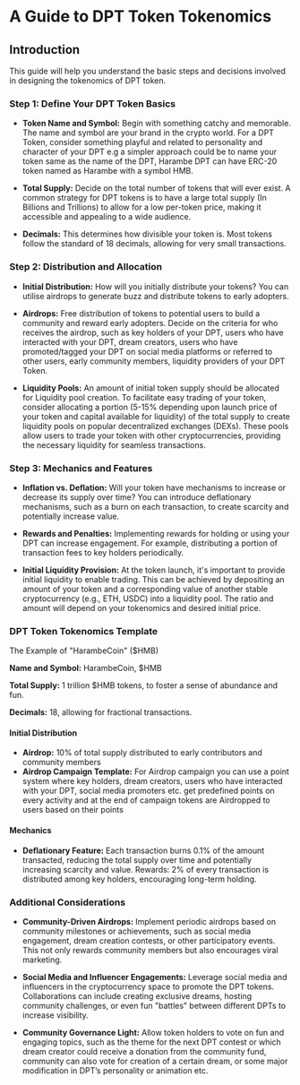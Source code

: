 # A Guide to DPT Token Tokenomics

## Introduction
This guide will help you understand the basic steps and decisions involved in designing the tokenomics of DPT token.

### Step 1: Define Your DPT Token Basics
* **Token Name and Symbol:** Begin with something catchy and memorable. The name and symbol are your brand in the crypto world. For a DPT Token, consider something playful and related to personality and character  of your DPT e.g a simpler approach could be to name your token same as the name of the DPT, Harambe DPT can have ERC-20 token named as Harambe with a symbol HMB.

* **Total Supply:** Decide on the total number of tokens that will ever exist. A common strategy for DPT tokens is to have a large total supply (In Billions and Trillions) to allow for a low per-token price, making it accessible and appealing to a wide audience. 

* **Decimals:** This determines how divisible your token is. Most tokens follow the standard of 18 decimals, allowing for very small transactions.

### Step 2: Distribution and Allocation

* **Initial Distribution:** How will you initially distribute your tokens? You can utilise airdrops to generate buzz and distribute tokens to early adopters.

* **Airdrops:** Free distribution of tokens to potential users to build a community and reward early adopters. Decide on the criteria for who receives the airdrop, such as key holders of your DPT, users who have interacted with your DPT, dream creators, users who have promoted/tagged your DPT on social media platforms or referred to other users, early community members, liquidity providers of your DPT Token.

* **Liquidity Pools:** An amount of initial token supply should be allocated for Liquidity pool creation. To facilitate easy trading of your token, consider allocating a portion (5-15% depending upon launch price of your token and capital available for liquidity) of the total supply to create liquidity pools on popular decentralized exchanges (DEXs). These pools allow users to trade your token with other cryptocurrencies, providing the necessary liquidity for seamless transactions.

### Step 3: Mechanics and Features

* **Inflation vs. Deflation:** Will your token have mechanisms to increase or decrease its supply over time? You can  introduce deflationary mechanisms, such as a burn on each transaction, to create scarcity and potentially increase value.

* **Rewards and Penalties:** Implementing rewards for holding or using your DPT  can increase engagement. For example, distributing a portion of transaction fees to key holders periodically.

* **Initial Liquidity Provision:** At the token launch, it's important to provide initial liquidity to enable trading. This can be achieved by depositing an amount of your token and a corresponding value of another stable cryptocurrency (e.g., ETH, USDC) into a liquidity pool. The ratio and amount will depend on your tokenomics and desired initial price.

### DPT Token Tokenomics Template

The Example of "HarambeCoin" ($HMB)

**Name and Symbol:** HarambeCoin, $HMB

**Total Supply:** 1 trillion $HMB tokens, to foster a sense of abundance and fun.

**Decimals:** 18, allowing for fractional transactions.

#### Initial Distribution
* **Airdrop:** 10% of total supply distributed to early contributors and  community members
* **Airdrop Campaign Template:** For Airdrop campaign you can use a point system where key holders, dream creators, users who have interacted with your DPT, social media promoters etc. get predefined points on every activity and at the end of campaign tokens are Airdropped to users based on their points 

#### Mechanics
* **Deflationary Feature:** Each transaction burns 0.1% of the amount transacted, reducing the total supply over time and potentially increasing scarcity and value.
Rewards: 2% of every transaction is distributed among key holders, encouraging long-term holding.

### Additional Considerations

* **Community-Driven Airdrops:** Implement periodic airdrops based on community milestones or achievements, such as social media engagement, dream creation contests, or other participatory events. This not only rewards community members but also encourages viral marketing.

* **Social Media and Influencer Engagements:** Leverage social media and influencers in the cryptocurrency space to promote the DPT tokens. Collaborations can include creating exclusive dreams, hosting community challenges, or even fun "battles" between different DPTs to increase visibility.

* **Community Governance Light:**  Allow token holders to vote on fun and engaging topics, such as the theme for the next DPT contest or which dream creator could receive a donation from the community fund, community can also vote for creation of a certain dream, or some major modification in DPT’s personality or animation etc.
